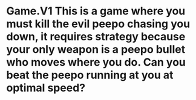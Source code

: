 # Game.V1 This is a game where you must kill the evil peepo chasing you down, it requires strategy because your only weapon is a peepo bullet who moves where you do. Can you beat the peepo running at you at optimal speed?
